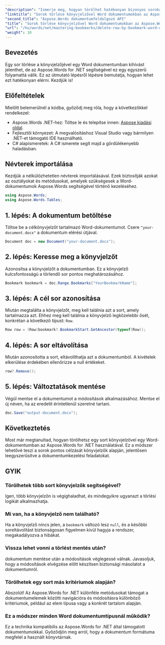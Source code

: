 ```yaml
---
"description": "Ismerje meg, hogyan törölhet hatékonyan bizonyos sorokat a Word-dokumentumokban az Aspose.Words for .NET könyvjelzőinek használatával. Ez a lépésről lépésre szóló útmutató a dokumentumok betöltését ismerteti."
"linktitle": "Sorok törlése könyvjelzővel Word dokumentumokban az Aspose.Words for .NET segítségével"
"second_title": "Aspose.Words dokumentumfeldolgozó API"
"title": "Sorok törlése könyvjelzővel Word dokumentumokban az Aspose.Words for .NET segítségével"
"url": "/hu/words/net/mastering-bookmarks/delete-row-by-bookmark-word-documents/"
"weight": 10
---
```


## Bevezetés

Egy sor törlése a könyvjelzőjével egy Word dokumentumban kihívást jelenthet, de az Aspose.Words for .NET segítségével ez egy egyszerű folyamattá válik. Ez az útmutató lépésről lépésre bemutatja, hogyan lehet ezt hatékonyan elérni. Kezdjük is!

## Előfeltételek

Mielőtt belemerülnél a kódba, győződj meg róla, hogy a következőkkel rendelkezel:

- Aspose.Words .NET-hez: Töltse le és telepítse innen: [Aspose kiadási oldal](https://releases.aspose.com/words/net/).
- Fejlesztői környezet: A megvalósításhoz Visual Studio vagy bármilyen .NET-et támogató IDE használható.
- C# alapismeretek: A C# ismerete segít majd a gördülékenyebb haladásban.

## Névterek importálása

Kezdjük a nélkülözhetetlen névterek importálásával. Ezek biztosítják azokat az osztályokat és metódusokat, amelyek szükségesek a Word-dokumentumok Aspose.Words segítségével történő kezeléséhez.

```csharp
using Aspose.Words;
using Aspose.Words.Tables;
```

## 1. lépés: A dokumentum betöltése

Töltse be a célkönyvjelzőt tartalmazó Word-dokumentumot. Csere `"your-document.docx"` a dokumentum elérési útjával.

```csharp
Document doc = new Document("your-document.docx");
```

## 2. lépés: Keresse meg a könyvjelzőt

Azonosítsa a könyvjelzőt a dokumentumban. Ez a könyvjelző kulcsfontosságú a törlendő sor pontos meghatározásához.

```csharp
Bookmark bookmark = doc.Range.Bookmarks["YourBookmarkName"];
```

## 3. lépés: A cél sor azonosítása

Miután megtalálta a könyvjelzőt, meg kell találnia azt a sort, amely tartalmazza azt. Ehhez meg kell találnia a könyvjelző legközelebbi ősét, konkrétan a következő típust: `Row`.

```csharp
Row row = (Row)bookmark?.BookmarkStart.GetAncestor(typeof(Row));
```

## 4. lépés: A sor eltávolítása

Miután azonosította a sort, eltávolíthatja azt a dokumentumból. A kivételek elkerülése érdekében ellenőrizze a null értékeket.

```csharp
row?.Remove();
```

## 5. lépés: Változtatások mentése

Végül mentse el a dokumentumot a módosítások alkalmazásához. Mentse el új néven, ha az eredetit érintetlenül szeretné tartani.

```csharp
doc.Save("output-document.docx");
```

## Következtetés

Most már megtanultad, hogyan törölhetsz egy sort könyvjelzővel egy Word-dokumentumban az Aspose.Words for .NET használatával. Ez a módszer lehetővé teszi a sorok pontos célzását könyvjelzők alapján, jelentősen leegyszerűsítve a dokumentumkezelési feladatokat.

## GYIK

### Törölhetek több sort könyvjelzők segítségével?

Igen, több könyvjelzőn is végighaladhat, és mindegyikre ugyanazt a törlési logikát alkalmazhatja.

### Mi van, ha a könyvjelző nem található?

Ha a könyvjelző nincs jelen, a `bookmark` változó lesz `null`, és a későbbi soreltávolítást biztonságosan figyelmen kívül hagyja a rendszer, megakadályozva a hibákat.

### Vissza lehet vonni a törlést mentés után?

dokumentum mentése után a módosítások véglegessé válnak. Javasoljuk, hogy a módosítások elvégzése előtt készítsen biztonsági másolatot a dokumentumról.

### Törölhetek egy sort más kritériumok alapján?

Abszolút! Az Aspose.Words for .NET különféle metódusokat támogat a dokumentumelemek közötti navigációra és módosításra különböző kritériumok, például az elem típusa vagy a konkrét tartalom alapján.

### Ez a módszer minden Word dokumentumtípusnál működik?

Ez a technika kompatibilis az Aspose.Words for .NET által támogatott dokumentumokkal. Győződjön meg arról, hogy a dokumentum formátuma megfelel a használt könyvtárnak.